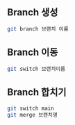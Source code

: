 ## Branch 생성
```bash
git branch 브랜치 이름
```

## Branch 이동
```bash
git switch 브랜치이름
```

## Branch 합치기
```bash
git switch main
git merge 브랜치명
```